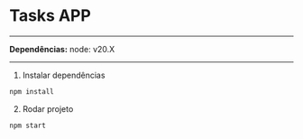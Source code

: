 # Tasks APP

---

**Dependências:** node: v20.X

---

1. Instalar dependências
```bash
npm install
```

2. Rodar projeto
```bash
npm start
```
